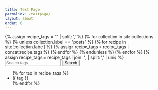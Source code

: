 ```yaml
---
title: Test Page
permalink: /testpage/
layout: about
order: 6
---
```


<html>
  <body>
    <div>
      {% assign recipe_tags = "" | split: ',' %}
      {% for collection in site.collections %}
        {% unless collection.label == "posts" %}
            {% for recipe in site[collection.label] %}
              {% assign recipe_tags = recipe_tags | concat:recipe.tags %}
            {% endfor %}
        {% endunless %}
      {% endfor %}
      {% assign recipe_tags = recipe_tags | join: ',' | split: ',' | uniq %}
      <input type="text" id="searchInput" placeholder="Search tags" oninput="recipeSearch()">
      <button type="submit" onclick="recipeSearch()" id="searchButton">Search</button>
      <ul id="tagList">
        {% for tag in recipe_tags %}
          <li>{{ tag }}</li>
        {% endfor %}
      </ul>
      <p id="paragraph"></p>
      <script>
        function recipeSearch() {
        var input, filter, tags, i, txtValue;
        input = document.getElementById('searchInput');
        paragraph = document.getElementById('paragraph').innerHTML = '';
        filter = input.value.toLowerCase();
        tags = {{ recipe_tags | jsonify }};
        var results = [];
        if (filter === "") {
        return;
        }
        for (i = 0; i < tags.length; i++) {
          txtValue = tags[i];
            if (txtValue.toLowerCase().indexOf(filter) > -1) {
              results.push(txtValue);
          }
        }
        paragraph.innerText = 'Recipes found: ' + results.join(', ');
        }
        document.getElementById('searchButton').addEventListener('click', recipeSearch());
      </script>
    </div>
  </body>
</html>
